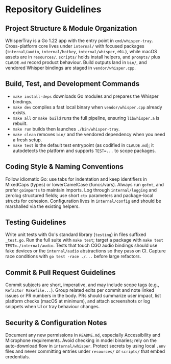 # Repository Guidelines

## Project Structure & Module Organization
WhisperTray is a Go 1.22 app with the entry point in `cmd/whisper-tray`. Cross-platform core lives under `internal/` with focused packages (`internal/audio`, `internal/hotkey`, `internal/whisper`, etc.), while macOS assets are in `resources/`. `scripts/` holds install helpers, and `prompts/` plus `CLAUDE.md` record product behaviour. Build outputs land in `bin/`, and vendored Whisper bindings are staged in `vendor/whisper.cpp`.

## Build, Test, and Development Commands
- `make install-deps` downloads Go modules and prepares the Whisper bindings.
- `make dev` compiles a fast local binary when `vendor/whisper.cpp` already exists.
- `make all` or `make build` runs the full pipeline, ensuring `libwhisper.a` is rebuilt.
- `make run` builds then launches `./bin/whisper-tray`.
- `make clean` removes `bin/` and the vendored dependency when you need a fresh setup.
- `make test` is the default test entrypoint (as codified in `CLAUDE.md`); it autodetects the platform and supports `TEST=...` to scope packages.

## Coding Style & Naming Conventions
Follow idiomatic Go: use tabs for indentation and keep identifiers in MixedCaps (types) or lowerCamelCase (funcs/vars). Always run `gofmt`, and prefer `goimports` to maintain imports. Log through `internal/logging` and zerolog structured fields; use short `ctx` parameters and package-local structs for cohesion. Configuration lives in `internal/config` and should be marshalled via the existing helpers.

## Testing Guidelines
Write unit tests with Go's standard library (`testing`) in files suffixed `_test.go`. Run the full suite with `make test`; target a package with `make test TEST=./internal/audio`. Tests that touch CGO audio bindings should use fake devices or the `internal/audio` abstractions so they pass on CI. Capture race conditions with `go test -race ./...` before large refactors.

## Commit & Pull Request Guidelines
Commit subjects are short, imperative, and may include scope tags (e.g., `Refactor Makefile...`). Group related edits per commit and note linked issues or PR numbers in the body. PRs should summarize user impact, list platform checks (macOS at minimum), and attach screenshots or log snippets when UI or tray behaviour changes.

## Security & Configuration Notes
Document any new permissions in `README.md`, especially Accessibility and Microphone requirements. Avoid checking in model binaries; rely on the auto-download flow in `internal/whisper`. Protect secrets by using local `.env` files and never committing entries under `resources/` or `scripts/` that embed credentials.
